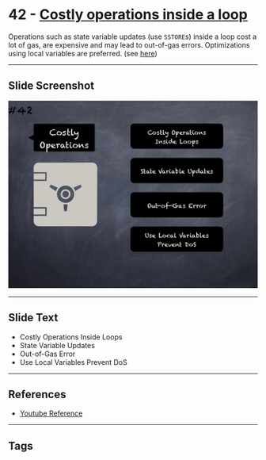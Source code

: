 # 42 - [Costly operations inside a loop](Costly%20operations%20inside%20a%20loop.md)
Operations such as state variable updates (use `SSTORE`s) inside a loop cost a lot of gas, are expensive and may lead to out-of-gas errors. Optimizations using local variables are preferred. (see [here](https://github.com/crytic/slither/wiki/Detector-Documentation#costly-operations-inside-a-loop))
___
## Slide Screenshot
![042.png](../../images/4.Pitfalls%20and%20Best%20Practices%20101/042.png)
___
## Slide Text
- Costly Operations Inside Loops
- State Variable Updates
- Out-of-Gas Error
- Use Local Variables Prevent DoS
___
## References
- [Youtube Reference](https://youtu.be/YVewx1xVROE?t=36)
___
## Tags